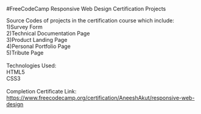 #FreeCodeCamp Responsive Web Design Certification Projects

Source Codes of projects in the certification course which include:
<br>
1)Survey Form
<br>
2)Technical Documentation Page
<br>
3)Product Landing Page
<br>
4)Personal Portfolio Page
<br>
5)Tribute Page
<br>
<br>
Technologies Used:
<br>
HTML5
<br>
CSS3
<br>
<br>
Completion Certificate Link:
<br>
https://www.freecodecamp.org/certification/AneeshAkut/responsive-web-design
